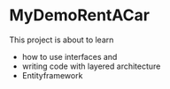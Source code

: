 # MyDemoRentACar
This project is about to learn 
* how to use interfaces and 
* writing code with layered architecture
* Entityframework 
